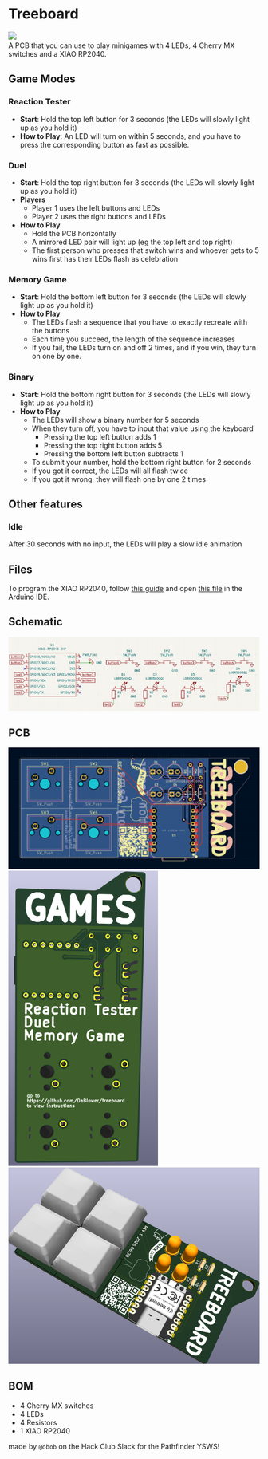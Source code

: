 # Treeboard
![](https://hackatime-badge.hackclub.com/U092DB4LGMP/fidget) <br/>
A PCB that you can use to play minigames with 4 LEDs, 4 Cherry MX switches and a XIAO RP2040. 

## Game Modes
### Reaction Tester
- **Start**: Hold the top left button for 3 seconds (the LEDs will slowly light up as you hold it)
- **How to Play**: An LED will turn on within 5 seconds, and you have to press the corresponding button as fast as possible.
### Duel
- **Start**: Hold the top right button for 3 seconds (the LEDs will slowly light up as you hold it)
- **Players**
  - Player 1 uses the left buttons and LEDs
  - Player 2 uses the right buttons and LEDs
- **How to Play**
  - Hold the PCB horizontally
  - A mirrored LED pair will light up (eg the top left and top right)
  - The first person who presses that switch wins and whoever gets to 5 wins first has their LEDs flash as celebration
### Memory Game
- **Start**: Hold the bottom left button for 3 seconds (the LEDs will slowly light up as you hold it)
- **How to Play**
  - The LEDs flash a sequence that you have to exactly recreate with the buttons
  - Each time you succeed, the length of the sequence increases
  - If you fail, the LEDs turn on and off 2 times, and if you win, they turn on one by one.
### Binary
- **Start**: Hold the bottom right button for 3 seconds (the LEDs will slowly light up as you hold it)
- **How to Play**
  - The LEDs will show a binary number for 5 seconds
  - When they turn off, you have to input that value using the keyboard
    - Pressing the top left button adds 1
    - Pressing the top right button adds 5
    - Pressing the bottom left button subtracts 1
  - To submit your number, hold the bottom right button for 2 seconds
  - If you got it correct, the LEDs will all flash twice
  - If you got it wrong, they will flash one by one 2 times

## Other features
### Idle
After 30 seconds with no input, the LEDs will play a slow idle animation

## Files
To program the XIAO RP2040, follow [this guide](https://wiki.seeedstudio.com/XIAO-RP2040-with-Arduino/) and open [this file](/firmware/treeboard/treeboard.ino) in the Arduino IDE.

## Schematic
<img src="/img/schema.png" alt="Schematic Image" width="600"/>

## PCB
<img src="/img/PCB.png" alt="PCB Image" width="600"/>
<img src="/img/3d_back.png" alt="Front 3D PCB Image" width="300"/>
<img src="/img/3d_front.png" alt="Back 3D PCB Image" width="600"/>

## BOM
* 4 Cherry MX switches
* 4 LEDs
* 4 Resistors
* 1 XIAO RP2040

made by ```@obob``` on the Hack Club Slack for the Pathfinder YSWS!
